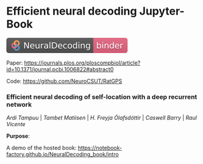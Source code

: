 # Efficient neural decoding Jupyter-Book

[![Binder](https://github.com/zelenkastiot/binder_badges/blob/master/badges/NeuralDecoding-binder.svg)](https://mybinder.org/v2/gh/Notebook-Factory/NeuralDecoding_book/master)


Paper: https://journals.plos.org/ploscompbiol/article?id=10.1371/journal.pcbi.1006822#abstract0


Code: https://github.com/NeuroCSUT/RatGPS

### Efficient neural decoding of self-location with a deep recurrent network
*Ardi Tampuu* | *Tambet Matiisen* | *H. Freyja Ólafsdóttir* | *Caswell Barry* | *Raul Vicente* <br> 

**Purpose**: 


A demo of the hosted book: https://notebook-factory.github.io/NeuralDecoding_book/intro
